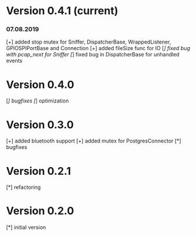 # Version 0.4.1 (current)
### 07.08.2019

[+] added stop mutex for Sniffer, DispatcherBase, WrappedListener, GPIOSPIPortBase and Connection
[+] added fileSize func for IO
[*] fixed bug with pcap_next for Sniffer
[*] fixed bug in DispatcherBase for unhandled events

# Version 0.4.0
[*] bugfixes
[*] optimization

# Version 0.3.0
[+] added bluetooth support
[+] added mutex for PostgresConnector
[*] bugfixes

# Version 0.2.1
[*] refactoring

# Version 0.2.0
[*] initial version